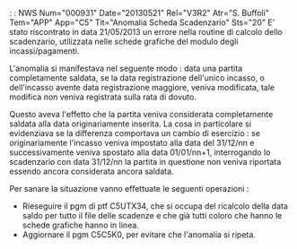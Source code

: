  :  : NWS Num="000931" Date="20130521" Rel="V3R2" Atr="S. Buffoli" Tem="APP" App="C5" Tit="Anomalia Scheda Scadenzario" Sts="20"
E' stato riscontrato in data 21/05/2013 un errore nella routine di calcolo dello scadenzario, utilizzata nelle schede grafiche del modulo degli incassi/pagamenti.

L'anomalia si manifestava nel seguente modo :  data una partita completamente saldata, se la data registrazione dell'unico incasso, o dell'incasso avente data registrazione maggiore, veniva modificata, tale modifica non veniva registrata sulla rata di dovuto.

Questo aveva l'effetto che la partita veniva considerata completamente saldata alla data originariamente inserita. La cosa in particolare si evidenziava se la differenza comportava un cambio di esercizio :  se originariamente l'incasso veniva impostato alla data del 31/12/nn e successivamente veniva spostato alla data 01/01/nn+1, interrogando lo scadenzario con data 31/12/nn
la partita in questione non veniva riportata essendo ancora considerata ancora saldata.

Per sanare la situazione vanno effettuate le seguenti operazioni : 
-  Rieseguire il pgm di ptf C5UTX34, che si occupa del ricalcolo della data saldo per tutto il file
delle scadenze e che già tutti coloro che hanno le schede grafiche hanno in linea.
-  Aggiornare il pgm C5C5K0, per evitare che l'anomalia si ripeta.

